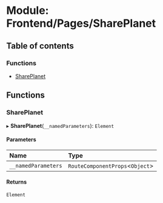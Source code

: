 # Module: Frontend/Pages/SharePlanet

## Table of contents

### Functions

- [SharePlanet](Frontend_Pages_SharePlanet.md#shareplanet)

## Functions

### SharePlanet

▸ **SharePlanet**(`__namedParameters`): `Element`

#### Parameters

| Name                | Type                             |
| :------------------ | :------------------------------- |
| `__namedParameters` | `RouteComponentProps`<`Object`\> |

#### Returns

`Element`
